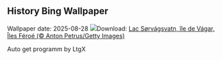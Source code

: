## History Bing Wallpaper
Wallpaper date: 2025-08-28
![](https://www.bing.com/th?id=OHR.FaroeLake_FR-CA0076733437_UHD.jpg&w=1000)Download: [Lac Sørvágsvatn, île de Vágar, Îles Féroé (© Anton Petrus/Getty Images)](https://www.bing.com/th?id=OHR.FaroeLake_FR-CA0076733437_UHD.jpg)

Auto get programm by LtgX
